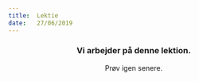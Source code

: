 ```yaml
---
title:  Lektie
date:   27/06/2019
---
```


### <center>Vi arbejder på denne lektion.</center>
<center>Prøv igen senere.</center>